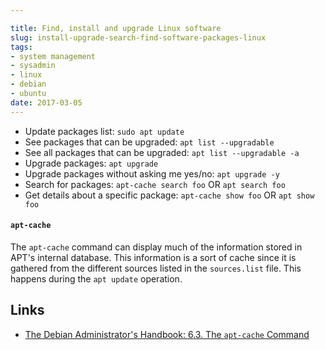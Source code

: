 ```yaml
---

title: Find, install and upgrade Linux software
slug: install-upgrade-search-find-software-packages-linux
tags:
- system management
- sysadmin
- linux
- debian
- ubuntu
date: 2017-03-05
---
```


- Update packages list: `sudo apt update`
- See packages that can be upgraded: `apt list --upgradable`
- See all packages that can be upgraded: `apt list --upgradable -a`
- Upgrade packages: `apt upgrade`
- Upgrade packages without asking me yes/no: `apt upgrade -y`
- Search for packages: `apt-cache search foo` OR `apt search foo`
- Get details about a specific package: `apt-cache show foo` OR `apt show foo`



#### `apt-cache`
The `apt-cache` command can display much of the information stored in APT's internal database. This information is a sort of cache since it is gathered from the different sources listed in the `sources.list` file. This happens during the `apt update` operation.


Links
---
- [The Debian Administrator's Handbook: 6.3. The `apt-cache` Command](https://debian-handbook.info/browse/stable/sect.apt-cache.html)
